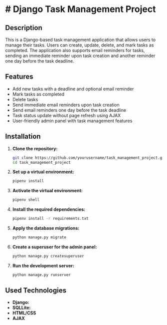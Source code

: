 

# # Django Task Management Project

## Description
This is a Django-based task management application that allows users to manage their tasks. Users can create, update, delete, and mark tasks as completed. The application also supports email reminders for tasks, sending an immediate reminder upon task creation and another reminder one day before the task deadline.

## Features
- Add new tasks with a deadline and optional email reminder
- Mark tasks as completed
- Delete tasks
- Send immediate email reminders upon task creation
- Send email reminders one day before the task deadline
- Task status update without page refresh using AJAX
- User-friendly admin panel with task management features

## Installation

1. **Clone the repository:**
    ```bash
    git clone https://github.com/yourusername/task_management_project.git
    cd task_management_project
    ```

2. **Set up a virtual environment:**
    ```bash
    pipenv install
    ```

3. **Activate the virtual environment:**
    ```bash
    pipenv shell
    ```

4. **Install the required dependencies:**
    ```bash
    pipenv install -r requirements.txt
    ```

5. **Apply the database migrations:**
    ```bash
    python manage.py migrate
    ```

6. **Create a superuser for the admin panel:**
    ```bash
    python manage.py createsuperuser
    ```

7. **Run the development server:**
    ```bash
    python manage.py runserver
    ```

## Used Technologies
- **Django:**  
- **SQLLite:** 
- **HTML/CSS**
- **AJAX**



